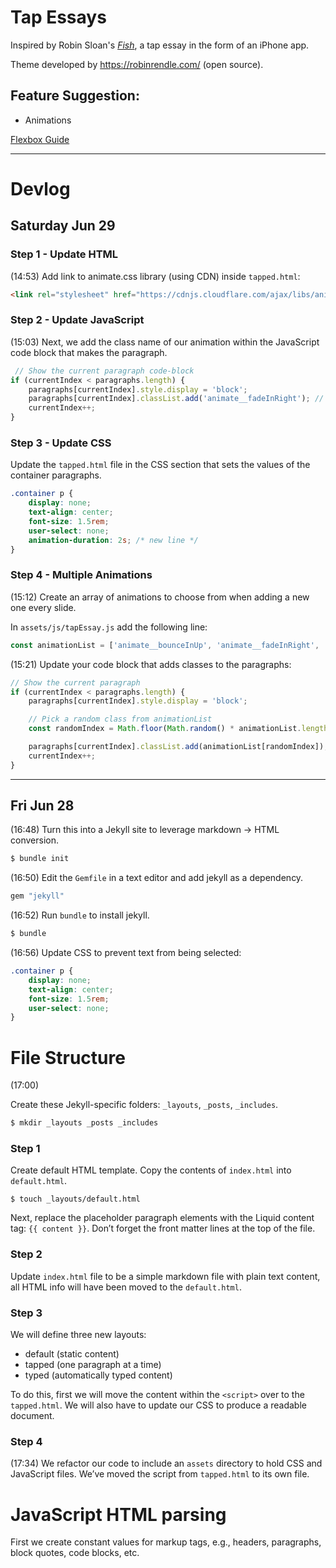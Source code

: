 # Tap Essays

Inspired by Robin Sloan's 
[*Fish*](https://www.robinsloan.com/fish/), a tap essay in 
the form of an iPhone app.

Theme developed by https://robinrendle.com/ (open source).

## Feature Suggestion:

- Animations

[Flexbox 
Guide](https://www.joshwcomeau.com/css/interactive-guide-to-flexbox/)

---

# Devlog

## Saturday Jun 29

### Step 1 - Update HTML

(14:53) Add link to animate.css library (using CDN) inside `tapped.html`:

```html 
<link rel="stylesheet" href="https://cdnjs.cloudflare.com/ajax/libs/animate.css/4.1.1/animate.min.css" />
```

### Step 2 - Update JavaScript
(15:03) Next, we add the class name of our animation within the JavaScript code
block that makes the paragraph.

```javascript
 // Show the current paragraph code-block
if (currentIndex < paragraphs.length) {
    paragraphs[currentIndex].style.display = 'block';
    paragraphs[currentIndex].classList.add('animate__fadeInRight'); // add this line
    currentIndex++;
}
```

### Step 3 - Update CSS

Update the `tapped.html` file in the CSS section that sets the values of the 
container paragraphs.

```css
.container p {
    display: none;
    text-align: center;
    font-size: 1.5rem;
    user-select: none;
    animation-duration: 2s; /* new line */
}
```

### Step 4 - Multiple Animations

(15:12) Create an array of animations to choose from when adding a new one every
slide.

In `assets/js/tapEssay.js` add the following line:

```javascript
const animationList = ['animate__bounceInUp', 'animate__fadeInRight', 'animate__fadeInTopLeft', 'animate__flipInX', 'animate__jackInTheBox', 'animate__zoomIn'];
```

(15:21) Update your code block that adds classes to the paragraphs:

```javascript
// Show the current paragraph
if (currentIndex < paragraphs.length) {
    paragraphs[currentIndex].style.display = 'block';

    // Pick a random class from animationList
    const randomIndex = Math.floor(Math.random() * animationList.length);

    paragraphs[currentIndex].classList.add(animationList[randomIndex]);
    currentIndex++;
}
```


---

## Fri Jun 28

(16:48) Turn this into a Jekyll site to leverage markdown -> HTML conversion.

```sh
$ bundle init
```

(16:50) Edit the `Gemfile` in a text editor and add jekyll as a dependency.

```sh
gem "jekyll"
```

(16:52) Run `bundle` to install jekyll.

```sh
$ bundle
```

(16:56) Update CSS to prevent text from being selected:

```css
.container p {
    display: none;
    text-align: center;
    font-size: 1.5rem;
    user-select: none;
}
```

# File Structure

(17:00) 

Create these Jekyll-specific folders: `_layouts`, `_posts`, `_includes`.

```sh
$ mkdir _layouts _posts _includes
```

### Step 1

Create default HTML template. Copy the contents of `index.html` into `default.html`.

`$ touch _layouts/default.html`

Next, replace the placeholder paragraph elements with the Liquid content tag: `{{ content }}`. Don’t forget the front matter lines at the top of the file.

### Step 2

Update `index.html` file to be a simple markdown file with plain text content, all HTML info will have been moved to the `default.html`.

### Step 3

We will define three new layouts:

- default (static content)
- tapped (one paragraph at a time)
- typed (automatically typed content)

To do this, first we will move the content within the `<script>` over to the `tapped.html`. We will also have to update our CSS to produce a readable document.

### Step 4

(17:34) We refactor our code to include an `assets` directory to hold CSS and JavaScript files. We’ve moved the script from `tapped.html` to its own file.

# JavaScript HTML parsing

First we create constant values for markup tags, e.g., headers, paragraphs, block quotes, code blocks, etc.





